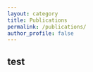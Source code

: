 ```yaml
---
layout: category
title: Publications
permalink: /publications/
author_profile: false
---
```


## test
